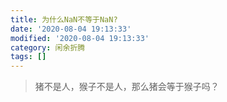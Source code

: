 ```yaml
---
title: 为什么NaN不等于NaN?
date: '2020-08-04 19:13:33'
modified: '2020-08-04 19:13:33'
category: 闲余折腾
tags: []
---
```


> 猪不是人，猴子不是人，那么猪会等于猴子吗？